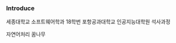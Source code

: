 ### Introduce 

세종대학교 소프트웨어학과 18학번
포항공과대학교 인공지능대학원 석사과정

자연어처리 꿈나무


<!--
**YoungJae98/YoungJae98** is a ✨ _special_ ✨ repository because its `README.md` (this file) appears on your GitHub profile.

Here are some ideas to get you started:

- 🔭 I’m currently working on ...
- 🌱 I’m currently learning ...
- 👯 I’m looking to collaborate on ...
- 🤔 I’m looking for help with ...
- 💬 Ask me about ...
- 📫 How to reach me: ...
- 😄 Pronouns: ...
- ⚡ Fun fact: ...
-->
